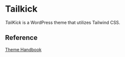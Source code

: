 # Tailkick

*TailKick* is a WordPress theme that utilizes Tailwind CSS.

## Reference

[Theme Handbook](https://developer.wordpress.org/themes/)
